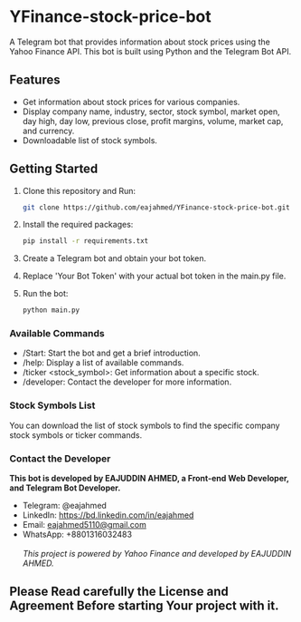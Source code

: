 # YFinance-stock-price-bot

A Telegram bot that provides information about stock prices using the Yahoo Finance API. This bot is built using Python and the Telegram Bot API.

## Features

- Get information about stock prices for various companies.
- Display company name, industry, sector, stock symbol, market open, day high, day low, previous close, profit margins, volume, market cap, and currency.
- Downloadable list of stock symbols.

## Getting Started

1. Clone this repository and Run:

   ```bash
   git clone https://github.com/eajahmed/YFinance-stock-price-bot.git
   ```

2. Install the required packages:
   ```bash
   pip install -r requirements.txt
   ```
4. Create a Telegram bot and obtain your bot token.
5. Replace 'Your Bot Token' with your actual bot token in the main.py file.
6. Run the bot:
   ```bash
   python main.py
   ```

### Available Commands
- /Start: Start the bot and get a brief introduction.
- /help: Display a list of available commands.
- /ticker <stock_symbol>: Get information about a specific stock.
- /developer: Contact the developer for more information.

### Stock Symbols List
You can download the list of stock symbols to find the specific company stock symbols or ticker commands.

### Contact the Developer
<b> This bot is developed by EAJUDDIN AHMED, a Front-end Web Developer, and Telegram Bot Developer.</b>

- Telegram: @eajahmed
- LinkedIn: https://bd.linkedin.com/in/eajahmed
- Email: eajahmed5110@gmail.com
- WhatsApp: +8801316032483
  </br></br>
<i>This project is powered by Yahoo Finance and developed by EAJUDDIN AHMED.</i>

## Please Read carefully the License and Agreement Before starting Your project with it.
